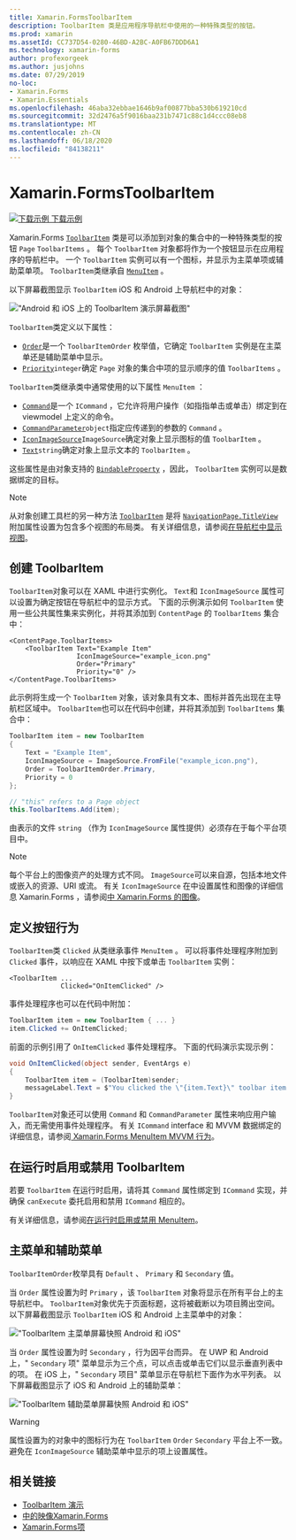 ```yaml
---
title: Xamarin.FormsToolbarItem
description: ToolbarItem 类是应用程序导航栏中使用的一种特殊类型的按钮。
ms.prod: xamarin
ms.assetId: CC737D54-0280-46BD-A2BC-A0FB67DDD6A1
ms.technology: xamarin-forms
author: profexorgeek
ms.author: jusjohns
ms.date: 07/29/2019
no-loc:
- Xamarin.Forms
- Xamarin.Essentials
ms.openlocfilehash: 46aba32ebbae1646b9af00877bba530b619210cd
ms.sourcegitcommit: 32d2476a5f9016baa231b7471c88c1d4ccc08eb8
ms.translationtype: MT
ms.contentlocale: zh-CN
ms.lasthandoff: 06/18/2020
ms.locfileid: "84138211"
---
```

# <a name="xamarinforms-toolbaritem"></a>Xamarin.FormsToolbarItem

[![下载示例](~/media/shared/download.png) 下载示例](https://docs.microsoft.com/samples/xamarin/xamarin-forms-samples/userinterface-toolbaritem/)

Xamarin.Forms [`ToolbarItem`](xref:Xamarin.Forms.ToolbarItem) 类是可以添加到对象的集合中的一种特殊类型的按钮 `Page` `ToolbarItems` 。 每个 `ToolbarItem` 对象都将作为一个按钮显示在应用程序的导航栏中。 一个 `ToolbarItem` 实例可以有一个图标，并显示为主菜单项或辅助菜单项。 `ToolbarItem`类继承自 [`MenuItem`](xref:Xamarin.Forms.MenuItem) 。

以下屏幕截图显示 `ToolbarItem` iOS 和 Android 上导航栏中的对象：

!["Android 和 iOS 上的 ToolbarItem 演示屏幕截图"](toolbaritem-images/toolbaritem-device-screenshot.png "Android 和 iOS 上的 ToolbarItem 演示屏幕截图")

`ToolbarItem`类定义以下属性：

* [`Order`](xref:Xamarin.Forms.ToolbarItem.Order)是一个 `ToolbarItemOrder` 枚举值，它确定 `ToolbarItem` 实例是在主菜单还是辅助菜单中显示。
* [`Priority`](xref:Xamarin.Forms.ToolbarItem.Priority)`integer`确定 `Page` 对象的集合中项的显示顺序的值 `ToolbarItems` 。

`ToolbarItem`类继承类中通常使用的以下属性 `MenuItem` ：

* [`Command`](xref:Xamarin.Forms.MenuItem.Command)是一个 `ICommand` ，它允许将用户操作（如指指单击或单击）绑定到在 viewmodel 上定义的命令。
* [`CommandParameter`](xref:Xamarin.Forms.MenuItem.CommandParameter)`object`指定应传递到的参数的 `Command` 。
* [`IconImageSource`](xref:Xamarin.Forms.MenuItem.IconImageSource)`ImageSource`确定对象上显示图标的值 `ToolbarItem` 。
* [`Text`](xref:Xamarin.Forms.MenuItem.Text)`string`确定对象上显示文本的 `ToolbarItem` 。

这些属性是由对象支持的 [`BindableProperty`](xref:Xamarin.Forms.BindableProperty) ，因此， `ToolbarItem` 实例可以是数据绑定的目标。

> [!NOTE]
> 从对象创建工具栏的另一种方法 [`ToolbarItem`](xref:Xamarin.Forms.ToolbarItem) 是将 [`NavigationPage.TitleView`](xref:Xamarin.Forms.NavigationPage.TitleViewProperty) 附加属性设置为包含多个视图的布局类。 有关详细信息，请参阅[在导航栏中显示视图](~/xamarin-forms/app-fundamentals/navigation/hierarchical.md#displaying-views-in-the-navigation-bar)。

## <a name="create-a-toolbaritem"></a>创建 ToolbarItem

`ToolbarItem`对象可以在 XAML 中进行实例化。 `Text`和 `IconImageSource` 属性可以设置为确定按钮在导航栏中的显示方式。 下面的示例演示如何 `ToolbarItem` 使用一些公共属性集来实例化，并将其添加到 `ContentPage` 的 `ToolbarItems` 集合中：

```xaml
<ContentPage.ToolbarItems>
    <ToolbarItem Text="Example Item"
                 IconImageSource="example_icon.png"
                 Order="Primary"
                 Priority="0" />
</ContentPage.ToolbarItems>
```

此示例将生成一个 `ToolbarItem` 对象，该对象具有文本、图标并首先出现在主导航栏区域中。 `ToolbarItem`也可以在代码中创建，并将其添加到 `ToolbarItems` 集合中：

```csharp
ToolbarItem item = new ToolbarItem
{
    Text = "Example Item",
    IconImageSource = ImageSource.FromFile("example_icon.png"),
    Order = ToolbarItemOrder.Primary,
    Priority = 0
};

// "this" refers to a Page object
this.ToolbarItems.Add(item);
```

由表示的文件 `string` （作为 `IconImageSource` 属性提供）必须存在于每个平台项目中。

> [!NOTE]
> 每个平台上的图像资产的处理方式不同。 `ImageSource`可以来自源，包括本地文件或嵌入的资源、URI 或流。 有关 `IconImageSource` 在中设置属性和图像的详细信息 Xamarin.Forms ，请参阅[中 Xamarin.Forms 的图像](~/xamarin-forms/user-interface/images.md)。

## <a name="define-button-behavior"></a>定义按钮行为

`ToolbarItem`类 `Clicked` 从类继承事件 `MenuItem` 。 可以将事件处理程序附加到 `Clicked` 事件，以响应在 XAML 中按下或单击 `ToolbarItem` 实例：

```xaml
<ToolbarItem ...
             Clicked="OnItemClicked" />
```

事件处理程序也可以在代码中附加：

```csharp
ToolbarItem item = new ToolbarItem { ... }
item.Clicked += OnItemClicked;
```

前面的示例引用了 `OnItemClicked` 事件处理程序。 下面的代码演示实现示例：

```csharp
void OnItemClicked(object sender, EventArgs e)
{
    ToolbarItem item = (ToolbarItem)sender;
    messageLabel.Text = $"You clicked the \"{item.Text}\" toolbar item.";
}
```

`ToolbarItem`对象还可以使用 `Command` 和 `CommandParameter` 属性来响应用户输入，而无需使用事件处理程序。 有关 `ICommand` interface 和 MVVM 数据绑定的详细信息，请参阅[ Xamarin.Forms MenuItem MVVM 行为](~/xamarin-forms/user-interface/menuitem.md#define-menuitem-behavior-with-mvvm)。

## <a name="enable-or-disable-a-toolbaritem-at-runtime"></a>在运行时启用或禁用 ToolbarItem

若要 `ToolbarItem` 在运行时启用，请将其 `Command` 属性绑定到 `ICommand` 实现，并确保 `canExecute` 委托启用和禁用 `ICommand` 相应的。

有关详细信息，请参阅[在运行时启用或禁用 MenuItem](menuitem.md#enable-or-disable-a-menuitem-at-runtime)。

## <a name="primary-and-secondary-menus"></a>主菜单和辅助菜单

`ToolbarItemOrder`枚举具有 `Default` 、 `Primary` 和 `Secondary` 值。

当 `Order` 属性设置为时 `Primary` ，该 `ToolbarItem` 对象将显示在所有平台上的主导航栏中。 `ToolbarItem`对象优先于页面标题，这将被截断以为项目腾出空间。 以下屏幕截图显示 `ToolbarItem` iOS 和 Android 上主菜单中的对象：

!["ToolbarItem 主菜单屏幕快照 Android 和 iOS"](toolbaritem-images/toolbaritem-primary-menu.png "Android 和 iOS 上的 ToolbarItem 主菜单屏幕截图")

当 `Order` 属性设置为时 `Secondary` ，行为因平台而异。 在 UWP 和 Android 上，" `Secondary` 项" 菜单显示为三个点，可以点击或单击它们以显示垂直列表中的项。 在 iOS 上，" `Secondary` 项目" 菜单显示在导航栏下面作为水平列表。 以下屏幕截图显示了 iOS 和 Android 上的辅助菜单：

!["ToolbarItem 辅助菜单屏幕快照 Android 和 iOS"](toolbaritem-images/toolbaritem-secondary-menu.png "Android 和 iOS 上的 ToolbarItem 辅助菜单屏幕截图")

> [!WARNING]
> 属性设置为的对象中的图标行为在 `ToolbarItem` `Order` `Secondary` 平台上不一致。 避免在 `IconImageSource` 辅助菜单中显示的项上设置属性。

## <a name="related-links"></a>相关链接

* [ToolbarItem 演示](https://docs.microsoft.com/samples/xamarin/xamarin-forms-samples/userinterface-toolbaritem/)
* [中的映像Xamarin.Forms](~/xamarin-forms/user-interface/images.md)
* [Xamarin.Forms项](~/xamarin-forms/user-interface/menuitem.md)
